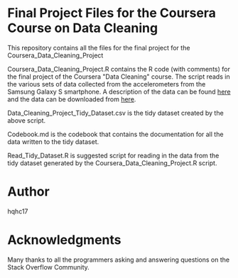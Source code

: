 # Final Project Files for the Coursera Course on Data Cleaning 
This repository contains all the files for the final project for the Coursera_Data_Cleaning_Project

Coursera_Data_Cleaning_Project.R contains the R code (with comments) for the final project of the Coursera "Data Cleaning" course.  The script reads in the various sets of data collected from the accelerometers from the Samsung Galaxy S smartphone. A description of the data can be found [here](http://archive.ics.uci.edu/ml/datasets/Human+Activity+Recognition+Using+Smartphones) and the data can be downloaded from [here](https://d396qusza40orc.cloudfront.net/getdata%2Fprojectfiles%2FUCI%20HAR%20Dataset.zip).

Data_Cleaning_Project_Tidy_Dataset.csv is the tidy dataset created by the above script. 

Codebook.md is the codebook that contains the documentation for all the data written to the tidy dataset. 

Read_Tidy_Dataset.R is suggested script for reading in the data from the tidy dataset generated by the Coursera_Data_Cleaning_Project.R script.


# Author
hqhc17

# Acknowledgments
Many thanks to all the programmers asking and answering questions on the Stack Overflow Community.
